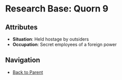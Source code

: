 # Research Base: Quorn 9

## Attributes
- **Situation**: Held hostage by outsiders
- **Occupation**: Secret employees of a foreign power


## Navigation
- [Back to Parent](../)
